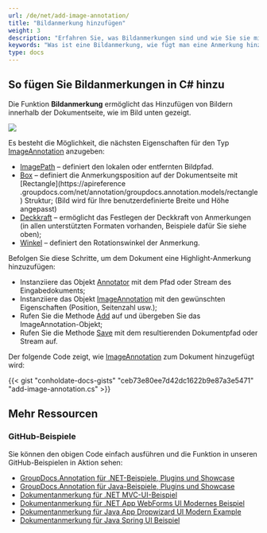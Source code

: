 ```yaml
---
url: /de/net/add-image-annotation/
title: "Bildanmerkung hinzufügen"
weight: 3
description: "Erfahren Sie, was Bildanmerkungen sind und wie Sie sie mithilfe der GroupDocs.Annotation-API, die Teil von Conholdate.Total für .NET ist, programmgesteuert zu einem Dokument hinzufügen."
keywords: "Was ist eine Bildanmerkung, wie fügt man eine Anmerkung hinzu, fügt eine Bildanmerkung hinzu"
type: docs
---
```


## So fügen Sie Bildanmerkungen in C# hinzu

Die Funktion **Bildanmerkung** ermöglicht das Hinzufügen von Bildern innerhalb der Dokumentseite, wie im Bild unten gezeigt.

![](annotation/net/images/add-image-annotation.png)

Es besteht die Möglichkeit, die nächsten Eigenschaften für den Typ [ImageAnnotation](https://apireference.groupdocs.com/net/annotation/groupdocs.annotation.models.annotationmodels/imageannotation) anzugeben:

* [ImagePath](https://apireference.groupdocs.com/annotation/net/groupdocs.annotation.models.annotationmodels/imageannotation/properties/imagepath) – definiert den lokalen oder entfernten Bildpfad.
* [Box](https://apireference.groupdocs.com/annotation/net/groupdocs.annotation.models.annotationmodels/imageannotation/properties/box) – definiert die Anmerkungsposition auf der Dokumentseite mit [Rectangle](https://apireference .groupdocs.com/net/annotation/groupdocs.annotation.models/rectangle) Struktur;
(Bild wird für Ihre benutzerdefinierte Breite und Höhe angepasst)
* [Deckkraft](https://apireference.groupdocs.com/annotation/net/groupdocs.annotation.models.annotationmodels/imageannotation/properties/opacity) – ermöglicht das Festlegen der Deckkraft von Anmerkungen (in allen unterstützten Formaten vorhanden, Beispiele dafür Sie siehe oben);
* [Winkel]() – definiert den Rotationswinkel der Anmerkung.

Befolgen Sie diese Schritte, um dem Dokument eine Highlight-Anmerkung hinzuzufügen:

* Instanziiere das Objekt [Annotator](https://apireference.groupdocs.com/net/annotation/groupdocs.annotation/annotator) mit dem Pfad oder Stream des Eingabedokuments;
* Instanziiere das Objekt [ImageAnnotation](https://apireference.groupdocs.com/annotation/net/groupdocs.annotation.models.annotationmodels/imageannotation) mit den gewünschten Eigenschaften (Position, Seitenzahl usw.);
* Rufen Sie die Methode [Add](https://apireference.groupdocs.com/net/annotation/groupdocs.annotation/annotator/methods/add) auf und übergeben Sie das ImageAnnotation-Objekt;
* Rufen Sie die Methode [Save](https://apireference.groupdocs.com/net/annotation/groupdocs.annotation/annotator/methods/save) mit dem resultierenden Dokumentpfad oder Stream auf.

Der folgende Code zeigt, wie [ImageAnnotation](https://apireference.groupdocs.com/net/annotation/groupdocs.annotation.models.annotationmodels/imageannotation) zum Dokument hinzugefügt wird:

{{< gist "conholdate-docs-gists" "ceb73e80ee7d42dc1622b9e87a3e5471" "add-image-annotation.cs" >}}

## Mehr Ressourcen
### GitHub-Beispiele
Sie können den obigen Code einfach ausführen und die Funktion in unseren GitHub-Beispielen in Aktion sehen:

* [GroupDocs.Annotation für .NET-Beispiele, Plugins und Showcase](https://github.com/groupdocs-annotation/GroupDocs.Annotation-for-.NET)
* [GroupDocs.Annotation für Java-Beispiele, Plugins und Showcase](https://github.com/groupdocs-annotation/GroupDocs.Annotation-for-Java)
* [Dokumentanmerkung für .NET MVC-UI-Beispiel](https://github.com/groupdocs-annotation/GroupDocs.Annotation-for-.NET-MVC)
* [Dokumentanmerkung für .NET App WebForms UI Modernes Beispiel](https://github.com/groupdocs-annotation/GroupDocs.Annotation-for-.NET-WebForms)
* [Dokumentanmerkung für Java App Dropwizard UI Modern Example](https://github.com/groupdocs-annotation/GroupDocs.Annotation-for-Java-Dropwizard)
* [Dokumentanmerkung für Java Spring UI Beispiel](https://github.com/groupdocs-annotation/GroupDocs.Annotation-for-Java-Spring)
    





